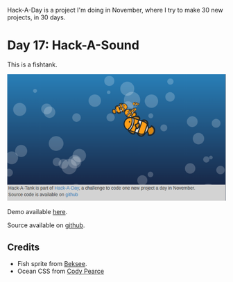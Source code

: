 Hack-A-Day is a project I'm doing in November, where I try to make 30 new projects, in 30 days.

# Day 17: Hack-A-Sound

This is a fishtank.

![Screenshot](screenshot.png)

Demo available [here](https://tilde.za3k.com/hackaday/tank).

Source available on [github](https://github.com/za3k/day17_tank).

## Credits
- Fish sprite from [Beksee](https://www.cleanpng.com/png-computer-icons-clip-art-clown-fish-3684590/).
- Ocean CSS from [Cody Pearce](https://freefrontend.com/css-water-effects/)
